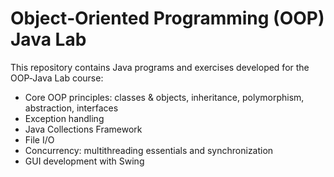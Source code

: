 # Object‑Oriented Programming (OOP) Java Lab

This repository contains Java programs and exercises developed for the OOP‑Java Lab course: 

- Core OOP principles: classes & objects, inheritance, polymorphism, abstraction, interfaces  
- Exception handling
- Java Collections Framework  
- File I/O
- Concurrency: multithreading essentials and synchronization  
- GUI development with Swing
